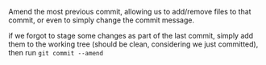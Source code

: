 
Amend the most previous commit, allowing us to add/remove files to that commit, or even to simply change the commit message.

if we forgot to stage some changes as part of the last commit, simply add them to the working tree (should be clean, considering we just committed), then run `git commit --amend` 